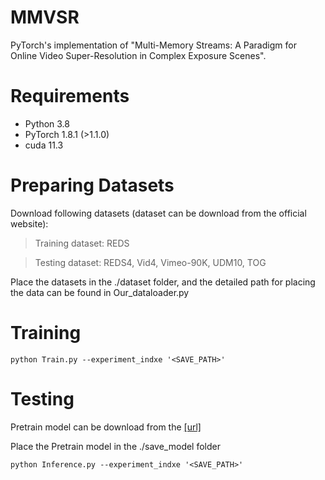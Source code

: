 # MMVSR
PyTorch's implementation of "Multi-Memory Streams: A Paradigm for Online Video Super-Resolution in Complex Exposure Scenes".

# Requirements
+ Python 3.8
+ PyTorch 1.8.1 (>1.1.0)
+ cuda 11.3

# Preparing Datasets
Download following datasets (dataset can be download from the official website):
> Training dataset: REDS

> Testing dataset: REDS4, Vid4, Vimeo-90K, UDM10, TOG

Place the datasets in the ./dataset folder, and the detailed path for placing the data can be found in Our_dataloader.py

# Training

```
python Train.py --experiment_indxe '<SAVE_PATH>'
```

# Testing
Pretrain model can be download from the [[url]](https://drive.google.com/file/d/13bKvOJVaZRL9I-wy8Dv2skjsnF3CI9Fn/view?usp=sharing)

Place the Pretrain model in the ./save_model folder
```
python Inference.py --experiment_indxe '<SAVE_PATH>'
```



